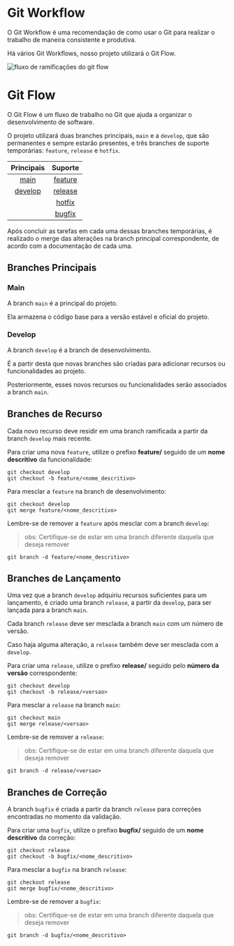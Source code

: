 # Git Workflow

O Git Workflow é uma recomendação de como usar o Git para realizar o trabalho de maneira consistente e produtiva.

Há vários Git Workflows, nosso projeto utilizará o Git Flow.

![fluxo de ramificações do git flow](https://www.lumis.com.br/data/files/FC/F4/E3/0A/098EA7108FA5E7A7C808A8A8/Gitflow_-_blog_-_interna.png)

# Git Flow

O Git Flow é um fluxo de trabalho no Git que ajuda a organizar o desenvolvimento de software.

O projeto utilizará duas branches principais, `main` e a `develop`, que são permanentes e sempre estarão presentes, e três branches de suporte temporárias: `feature`, `release` e `hotfix`.

|           Principais         |             Suporte            |
|:----------------------------:|:------------------------------:|
|[main](#branches-principais)   |[feature](#branches-de-recurso)   |
|[develop](#branches-principais)|[release](#branches-de-lançamento)|
|                              |[hotfix](#branches-de-manutenção)  |
|                              |[bugfix](#branches-de-correção)    |

Após concluir as tarefas em cada uma dessas branches temporárias, é realizado o merge das alterações na branch principal correspondente, de acordo com a documentação de cada uma.

## Branches Principais
### Main

A branch `main` é a principal do projeto. 

Ela armazena o código base para a versão estável e oficial do projeto.

### Develop

A branch `develop` é a branch de desenvolvimento. 

É a partir desta que novas branches são criadas para adicionar recursos ou funcionalidades ao projeto.

Posteriormente, esses novos recursos ou funcionalidades serão associados a branch `main`.

## Branches de Recurso
Cada novo recurso deve residir em uma branch ramificada a partir da branch `develop` mais recente.

Para criar uma nova `feature`, utilize o prefixo **feature/** seguido de um **nome descritivo** da funcionalidade:

```git
git checkout develop
git checkout -b feature/<nome_descritivo>
```

Para mesclar a `feature` na branch de desenvolvimento:

```git
git checkout develop
git merge feature/<nome_descritivo>
```

Lembre-se de remover a `feature` após mesclar com a branch `develop`:

> obs: Certifique-se de estar em uma branch diferente daquela que deseja remover

```git
git branch -d feature/<nome_descritivo>
```

## Branches de Lançamento
Uma vez que a branch `develop` adquiriu recursos suficientes para um lançamento, é criado uma branch `release`, a partir da `develop`, para ser lançada para a branch `main`.

Cada branch `release` deve ser mesclada a branch `main` com um número de versão.

Caso haja alguma alteração, a `release` também deve ser mesclada com a `develop`.

Para criar uma `release`, utilize o prefixo **release/** seguido pelo **número da versão** correspondente:

```git
git checkout develop
git checkout -b release/<versao>
```

Para mesclar a `release` na branch `main`:

```git
git checkout main
git merge release/<versao>
```

Lembre-se de remover a `release`:

> obs: Certifique-se de estar em uma branch diferente daquela que deseja remover

```git
git branch -d release/<versao>
```

## Branches de Correção
A branch `bugfix` é criada a partir da branch `release` para correções encontradas no momento da validação.

Para criar uma `bugfix`, utilize o prefixo **bugfix/** seguido de um **nome descritivo** da correção:

```git
git checkout release
git checkout -b bugfix/<nome_descritivo>
```

Para mesclar a `bugfix` na branch `release`:

```git
git checkout release
git merge bugfix/<nome_descritivo>
```

Lembre-se de remover a `bugfix`:

> obs: Certifique-se de estar em uma branch diferente daquela que deseja remover

```git
git branch -d bugfix/<nome_descritivo>
```